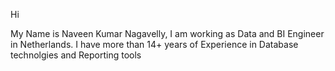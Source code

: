 Hi 

My Name is Naveen Kumar Nagavelly, I am working as Data and BI Engineer in Netherlands. I have more than 14+ years of Experience in Database technolgies and Reporting tools

